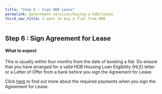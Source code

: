 ```yaml
---
title: "Step 6 : Sign HDB Lease"
permalink: government-services/buying-a-hdb/lease/
third_nav_title: I want to buy a flat from HDB
---
```


## Step 6 : Sign Agreement for Lease

#### What to expect

This is usually within four months from the date of booking a flat. Do ensure that you have arranged for a valid HDB Housing Loan Eligibility (HLE) letter or a Letter of Offer from a bank before you sign the Agreement for Lease.

Click [here](https://www.hdb.gov.sg/cs/infoweb/residential/buying-a-flat/new/staggered-downpayment-scheme) to find out more about the required payments when you sign the Agreement for Lease.
